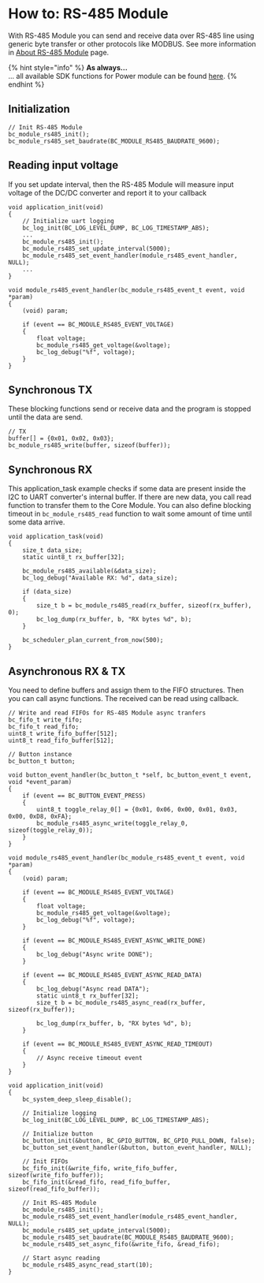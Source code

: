# How to: RS-485 Module

With RS-485 Module you can send and receive data over RS-485 line using generic byte transfer or other protocols like MODBUS. See more information in [About RS-485 Module](../hardware/about-rs-485-module.md) page.

{% hint style="info" %}
**As always...**  
... all available SDK functions for Power module can be found [here](https://sdk.bigclown.com/group__bc__module__rs485.html).
{% endhint %}

## Initialization

```text
// Init RS-485 Module
bc_module_rs485_init();
bc_module_rs485_set_baudrate(BC_MODULE_RS485_BAUDRATE_9600);
```

## Reading input voltage

If you set update interval, then the RS-485 Module will measure input voltage of the DC/DC converter and report it to your callback

```text
void application_init(void)
{
    // Initialize uart logging
    bc_log_init(BC_LOG_LEVEL_DUMP, BC_LOG_TIMESTAMP_ABS);
    ...
    bc_module_rs485_init();
    bc_module_rs485_set_update_interval(5000);
    bc_module_rs485_set_event_handler(module_rs485_event_handler, NULL);
    ...
}

void module_rs485_event_handler(bc_module_rs485_event_t event, void *param)
{
    (void) param;

    if (event == BC_MODULE_RS485_EVENT_VOLTAGE)
    {
        float voltage;
        bc_module_rs485_get_voltage(&voltage);
        bc_log_debug("%f", voltage);
    }
}
```

## Synchronous TX

These blocking functions send or receive data and the program is stopped until the data are send.

```text
// TX
buffer[] = {0x01, 0x02, 0x03};
bc_module_rs485_write(buffer, sizeof(buffer));
```

## Synchronous RX

This application\_task example checks if some data are present inside the I2C to UART converter's internal buffer. If there are new data, you call read function to transfer them to the Core Module. You can also define blocking timeout in `bc_module_rs485_read` function to wait some amount of time until some data arrive.

```text
void application_task(void)
{
    size_t data_size;
    static uint8_t rx_buffer[32];

    bc_module_rs485_available(&data_size);
    bc_log_debug("Available RX: %d", data_size);

    if (data_size)
    {
        size_t b = bc_module_rs485_read(rx_buffer, sizeof(rx_buffer), 0);
        bc_log_dump(rx_buffer, b, "RX bytes %d", b);
    }

    bc_scheduler_plan_current_from_now(500);
}
```

## Asynchronous RX & TX

You need to define buffers and assign them to the FIFO structures. Then you can call async functions. The received can be read using callback.

```text
// Write and read FIFOs for RS-485 Module async tranfers
bc_fifo_t write_fifo;
bc_fifo_t read_fifo;
uint8_t write_fifo_buffer[512];
uint8_t read_fifo_buffer[512];

// Button instance
bc_button_t button;

void button_event_handler(bc_button_t *self, bc_button_event_t event, void *event_param)
{
    if (event == BC_BUTTON_EVENT_PRESS)
    {
        uint8_t toggle_relay_0[] = {0x01, 0x06, 0x00, 0x01, 0x03, 0x00, 0xD8, 0xFA};
        bc_module_rs485_async_write(toggle_relay_0, sizeof(toggle_relay_0));
    }
}

void module_rs485_event_handler(bc_module_rs485_event_t event, void *param)
{
    (void) param;

    if (event == BC_MODULE_RS485_EVENT_VOLTAGE)
    {
        float voltage;
        bc_module_rs485_get_voltage(&voltage);
        bc_log_debug("%f", voltage);
    }

    if (event == BC_MODULE_RS485_EVENT_ASYNC_WRITE_DONE)
    {
        bc_log_debug("Async write DONE");
    }

    if (event == BC_MODULE_RS485_EVENT_ASYNC_READ_DATA)
    {
        bc_log_debug("Async read DATA");
        static uint8_t rx_buffer[32];
        size_t b = bc_module_rs485_async_read(rx_buffer, sizeof(rx_buffer));

        bc_log_dump(rx_buffer, b, "RX bytes %d", b);
    }

    if (event == BC_MODULE_RS485_EVENT_ASYNC_READ_TIMEOUT)
    {
        // Async receive timeout event
    }
}

void application_init(void)
{
    bc_system_deep_sleep_disable();

    // Initialize logging
    bc_log_init(BC_LOG_LEVEL_DUMP, BC_LOG_TIMESTAMP_ABS);

    // Initialize button
    bc_button_init(&button, BC_GPIO_BUTTON, BC_GPIO_PULL_DOWN, false);
    bc_button_set_event_handler(&button, button_event_handler, NULL);

    // Init FIFOs
    bc_fifo_init(&write_fifo, write_fifo_buffer, sizeof(write_fifo_buffer));
    bc_fifo_init(&read_fifo, read_fifo_buffer, sizeof(read_fifo_buffer));

    // Init RS-485 Module
    bc_module_rs485_init();
    bc_module_rs485_set_event_handler(module_rs485_event_handler, NULL);
    bc_module_rs485_set_update_interval(5000);
    bc_module_rs485_set_baudrate(BC_MODULE_RS485_BAUDRATE_9600);
    bc_module_rs485_set_async_fifo(&write_fifo, &read_fifo);

    // Start async reading
    bc_module_rs485_async_read_start(10);
}
```



